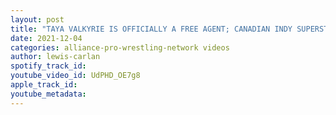 ```yaml
---
layout: post
title: "TAYA VALKYRIE IS OFFICIALLY A FREE AGENT; CANADIAN INDY SUPERSTAR JEREMY PROPHET DESERVES A CHANCE"
date: 2021-12-04
categories: alliance-pro-wrestling-network videos
author: lewis-carlan
spotify_track_id: 
youtube_video_id: UdPHD_OE7g8
apple_track_id: 
youtube_metadata: 
---
```


